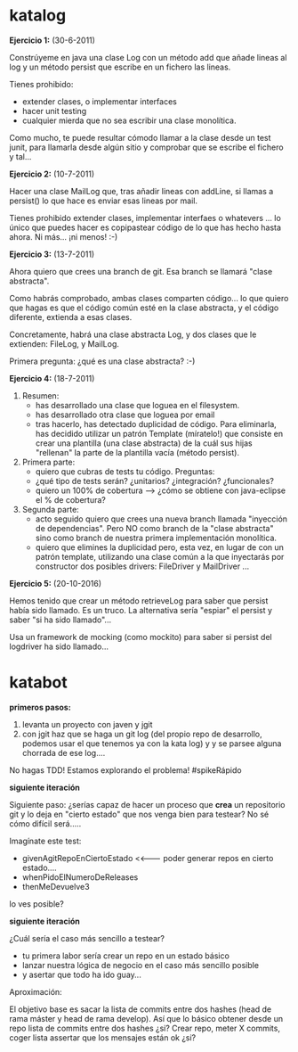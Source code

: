 # katalog
**Ejercicio 1:** (30-6-2011)

Constrúyeme en java una clase Log con un método add que añade lineas al log y un método persist que escribe en un fichero las lineas.

Tienes prohibido:
- extender clases, o implementar interfaces
- hacer unit testing
- cualquier mierda que no sea escribir una clase monolítica.

Como mucho, te puede resultar cómodo llamar a la clase desde un test junit, para llamarla desde algún sitio y comprobar que se escribe el fichero y tal...

**Ejercicio 2:** (10-7-2011)

Hacer una clase MailLog que, tras añadir lineas con addLine, si llamas a persist() lo que hace es enviar esas lineas por mail.

Tienes prohibido extender clases, implementar interfaes o whatevers ... lo único que puedes hacer es copipastear código de lo que has hecho hasta ahora. Ni más...  ¡ni menos!  :-)

**Ejercicio 3:** (13-7-2011)

Ahora quiero que crees una branch de git.
Esa branch se llamará "clase abstracta".

Como habrás comprobado, ambas clases comparten código... lo que quiero que hagas es que el código común esté en la clase abstracta, y el código diferente, extienda a esas clases.

Concretamente, habrá una clase abstracta Log, y dos clases que le extienden: FileLog, y MailLog.

Primera pregunta: ¿qué es una clase abstracta?  :-)

**Ejercicio 4:** (18-7-2011)

1. Resumen:
    * has desarrollado una clase que loguea en el filesystem.
    * has desarrollado otra clase que loguea por email
    * tras hacerlo, has detectado duplicidad de código. Para eliminarla, has decidido utilizar un patrón Template (míratelo!) que consiste en crear una plantilla (una clase abstracta) de la cuál sus hijas "rellenan" la parte de la plantilla vacía (método persist).
2. Primera parte:
    * quiero que cubras de tests tu código. Preguntas:
    * ¿qué tipo de tests serán? ¿unitarios? ¿integración? ¿funcionales?
    * quiero un 100% de cobertura --> ¿cómo se obtiene con java-eclipse el % de cobertura?
3. Segunda parte:
    * acto seguido quiero que crees una nueva branch llamada "inyección de dependencias". Pero NO como branch de la "clase abstracta" sino como branch de nuestra primera implementación monolítica.
    * quiero que elimines la duplicidad pero, esta vez, en lugar de con un patrón template, utilizando una clase común a la que inyectarás por constructor dos posibles drivers: FileDriver y MailDriver ... 

**Ejercicio 5:** (20-10-2016)

Hemos tenido que crear un método retrieveLog para saber que persist había sido llamado. Es un truco. La alternativa sería "espiar" el persist y saber "si ha sido llamado"...

Usa un framework de mocking (como mockito) para saber si persist del logdriver ha sido llamado...

# katabot

**primeros pasos:**

1. levanta un proyecto con javen y jgit
2. con jgit haz que se haga un git log (del propio repo de desarrollo, podemos usar el que tenemos ya con la kata log) y y se parsee alguna chorrada de ese log....

No hagas TDD! Estamos explorando el problema! #spikeRápido

**siguiente iteración**

Siguiente paso: ¿serías capaz de hacer un proceso que **crea** un repositorio git y lo deja en "cierto estado" que nos venga bien para testear? No sé cómo difícil será.....

Imagínate este test:
- givenAgitRepoEnCiertoEstado  <<--- poder generar repos en cierto estado....
- whenPidoElNumeroDeReleases
- thenMeDevuelve3

lo ves posible?

**siguiente iteración**

¿Cuál sería el caso más sencillo a testear?

- tu primera labor sería crear un repo en un estado básico
- lanzar nuestra lógica de negocio en el caso más sencillo posible
- y asertar que todo ha ido guay...

Aproximación:

El objetivo base es sacar la lista de commits entre dos hashes (head de rama máster y head de rama develop).
Así que lo básico obtener desde un repo lista de commits entre dos hashes ¿si? 
Crear repo, meter X commits, coger lista assertar que los mensajes están ok ¿si?

